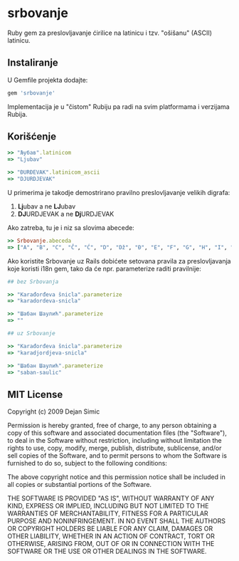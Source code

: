 srbovanje
=========

Ruby gem za preslovljavanje ćirilice na latinicu i tzv. "ošišanu" (ASCII) latinicu.

## Instaliranje

U Gemfile projekta dodajte:

```ruby
gem 'srbovanje'
```

Implementacija je u "čistom" Rubiju pa radi na svim platformama i verzijama Rubija.

## Korišćenje

```ruby
>> "Љубав".latinicom
=> "Ljubav"

>> "ĐURĐEVAK".latinicom_ascii
=> "DJURDJEVAK"
```

U primerima je takodje demostrirano pravilno preslovljavanje velikih digrafa:
1. **Lj**ubav a ne **LJ**ubav
2. **DJ**URDJEVAK a ne **Dj**URDJEVAK

Ako zatreba, tu je i niz sa slovima abecede:

```ruby
>> Srbovanje.abeceda
=> ["A", "B", "C", "Č", "Ć", "D", "Dž", "Đ", "E", "F", "G", "H", "I", "J", "K", "L", "Lj", "M", "N", "Nj", "O", "P", "R", "S", "Š", "T", "U", "V", "Z", "Ž"]
```

Ako koristite Srbovanje uz Rails dobićete setovana pravila za preslovljavanja
koje koristi i18n gem, tako da će npr. parameterize raditi pravilnije:

```ruby
## bez Srbovanja

>> "Karađorđeva šnicla".parameterize
=> "karadordeva-snicla"

>> "Шабан Шаулић".parameterize
=> ""

## uz Srbovanje

>> "Karađorđeva šnicla".parameterize
=> "karadjordjeva-snicla"

>> "Шабан Шаулић".parameterize
=> "saban-saulic"
```

## MIT License

Copyright (c) 2009 Dejan Simic

Permission is hereby granted, free of charge, to any person obtaining
a copy of this software and associated documentation files (the
"Software"), to deal in the Software without restriction, including
without limitation the rights to use, copy, modify, merge, publish,
distribute, sublicense, and/or sell copies of the Software, and to
permit persons to whom the Software is furnished to do so, subject to
the following conditions:

The above copyright notice and this permission notice shall be
included in all copies or substantial portions of the Software.

THE SOFTWARE IS PROVIDED "AS IS", WITHOUT WARRANTY OF ANY KIND,
EXPRESS OR IMPLIED, INCLUDING BUT NOT LIMITED TO THE WARRANTIES OF
MERCHANTABILITY, FITNESS FOR A PARTICULAR PURPOSE AND
NONINFRINGEMENT. IN NO EVENT SHALL THE AUTHORS OR COPYRIGHT HOLDERS BE
LIABLE FOR ANY CLAIM, DAMAGES OR OTHER LIABILITY, WHETHER IN AN ACTION
OF CONTRACT, TORT OR OTHERWISE, ARISING FROM, OUT OF OR IN CONNECTION
WITH THE SOFTWARE OR THE USE OR OTHER DEALINGS IN THE SOFTWARE.

